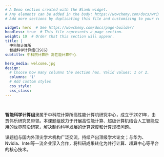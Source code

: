 ```yaml
---
# A Demo section created with the Blank widget.
# Any elements can be added in the body: https://wowchemy.com/docs/writing-markdown-latex/
# Add more sections by duplicating this file and customizing to your requirements.

widget: hero  # See https://wowchemy.com/docs/page-builder/
headless: true  # This file represents a page section.
weight: 10  # Order that this section will appear.
title: |
  中科院计算所  
  智能科学计算组(ISCG)
subtitle: 中科院计算所 高性能计算中心

hero_media: welcome.jpg
design:
  # Choose how many columns the section has. Valid values: 1 or 2.
  columns: '1'
  # Add custom styles
  css_style:
  css_class:
---
```


<br>

**智能科学计算组**隶属于中科院计算所高性能计算机研究中心，成立于2021年，由贾伟乐研究员带领。本课题组致力于开展高性能计算、超级计算机结合人工智能应用的世界前沿研究，解决制约科学发展的计算速度和计算规模问题。

课题组与国内外顶尖学术机构广泛交流，持续产出顶级学术论文；与华为、Nvidia、Intel等一流企业深入合作，将科研成果转化为并行计算、超算中心等平台的核心技术。
